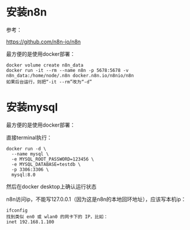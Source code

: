 # 安装n8n
参考：

https://github.com/n8n-io/n8n

最方便的是使用docker部署：
```
docker volume create n8n_data
docker run -it --rm --name n8n -p 5678:5678 -v n8n_data:/home/node/.n8n docker.n8n.io/n8nio/n8n
如果后台运行，则把“-it --rm”改为“-d”
```

# 安装mysql


最方便的是使用docker部署：

直接terminal执行：
```
docker run -d \
  --name mysql \
  -e MYSQL_ROOT_PASSWORD=123456 \
  -e MYSQL_DATABASE=testdb \
  -p 3306:3306 \
  mysql:8.0

```

然后在docker desktop上确认运行状态

n8n访问ip，不能写127.0.0.1（因为这是n8n的本地回环地址），应该写本机ip：
```
ifconfig
找到类似 en0 或 wlan0 的网卡下的 IP，比如：
inet 192.168.1.100


```